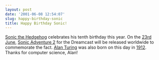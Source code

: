 ```yaml
---
layout: post
date: '2001-06-08 12:54:07'
slug: happy-birthday-sonic
title: Happy Birthday Sonic!
---
```


[Sonic the Hedgehog](http://www.afsh.co.uk/) celebrates his tenth birthday this year. On the [23rd June](http://www.famousbirthdays.net/june23.htm), [Sonic Adventure 2](http://www.sonicteam.com/sonicadv2/sonic_e.html) for the Dreamcast will be released worldwide to commemorate the fact. 
[Alan Turing](http://www.turing.org.uk/) was also born on this day in [1912](http://victorian.fortunecity.com/vermeer/287/diary1912.htm). Thanks for computer science, Alan!
